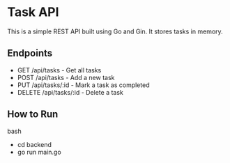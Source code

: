 # Task API

This is a simple REST API built using Go and Gin. It stores tasks in memory.

## Endpoints

- GET /api/tasks - Get all tasks
- POST /api/tasks - Add a new task
- PUT /api/tasks/:id - Mark a task as completed
- DELETE /api/tasks/:id - Delete a task

## How to Run

bash
- cd backend
- go run main.go
